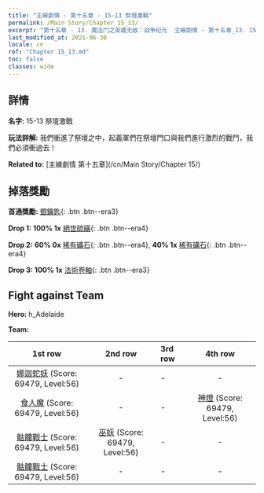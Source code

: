 ```yaml
---
title: "主線劇情 - 第十五章 - 15-13 祭壇激戰"
permalink: /Main Story/Chapter 15_13/
excerpt: "第十五章 - 13. 魔法门之英雄无敌：战争纪元  主線劇情 - 第十五章_13. 15-13 祭壇激戰"
last_modified_at: 2021-06-30
locale: cn
ref: "Chapter 15_13.md"
toc: false
classes: wide
---
```


## 詳情

 **名字:** 15-13 祭壇激戰

 **玩法詳解:** 我們衝進了祭壇之中，起義軍們在祭壇門口與我們進行激烈的戰鬥，我們必須衝過去！

 **Related to:** [主線劇情 第十五章](/cn/Main Story/Chapter 15/)

## 掉落獎勵

 **首通獎勵:** [銀鑰匙](/cn/Items/con_693/){: .btn .btn--era3}

 **Drop 1:** **100% 1x** [絕世硫磺](/cn/Items/mat_50/){: .btn .btn--era4}

 **Drop 2:** **60% 0x** [稀有礦石](/cn/Items/mat_40/){: .btn .btn--era4}, **40% 1x** [稀有礦石](/cn/Items/mat_40/){: .btn .btn--era4}

 **Drop 3:** **100% 1x** [法術卷軸](/cn/Items/con_694/){: .btn .btn--era3}


## Fight against Team
 **Hero:** h_Adelaide

 **Team:**


  | 1st row | 2nd row | 3rd row | 4th row |
  |:----:|:----:|:----|:----:|
  | [娜迦蛇妖](/cn/units/Naga/) (Score: 69479, Level:56)  | - | - | - |
  | [食人魔](/cn/units/Ogre/) (Score: 69479, Level:56)  | - | - | [神燈](/cn/units/Genie/) (Score: 69479, Level:56)  |
  | [骷髏戰士](/cn/units/Skeleton/) (Score: 69479, Level:56)  | [巫妖](/cn/units/Lich/) (Score: 69479, Level:56)  | - | - |
  | [骷髏戰士](/cn/units/Skeleton/) (Score: 69479, Level:56)  | - | - | - |


